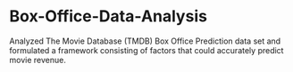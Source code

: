 # Box-Office-Data-Analysis
Analyzed The Movie Database (TMDB) Box Office Prediction data set and formulated a framework consisting of factors that could accurately predict movie revenue.
